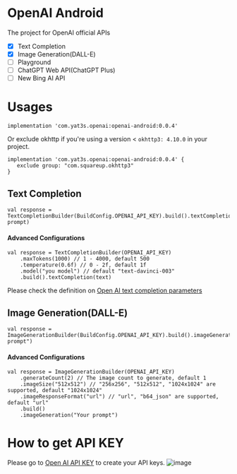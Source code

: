 # OpenAI Android
The project for OpenAI official APIs
- [x] Text Completion
- [x] Image Generation(DALL-E)
- [ ] Playground
- [ ] ChatGPT Web API(ChatGPT Plus)
- [ ] New Bing AI API

# Usages
```
implementation 'com.yat3s.openai:openai-android:0.0.4'
```

Or exclude okhttp if you're using a version < `okhttp3: 4.10.0` in your project.
```
implementation 'com.yat3s.openai:openai-android:0.0.4' {
   exclude group: "com.squareup.okhttp3"
}
```

## Text Completion
```
val response = TextCompletionBuilder(BuildConfig.OPENAI_API_KEY).build().textCompletion("Your prompt)
```

#### Advanced Configurations
```
val response = TextCompletionBuilder(OPENAI_API_KEY)
    .maxTokens(1000) // 1 - 4000, default 500
    .temperature(0.6f) // 0 - 2f, default 1f
    .model("you model") // default "text-davinci-003"
    .build().textCompletion(text)
```

Please check the definition on [Open AI text completion parameters](https://platform.openai.com/docs/api-reference/completions/create)

## Image Generation(DALL-E)
```
val response = ImageGenerationBuilder(BuildConfig.OPENAI_API_KEY).build().imageGeneration("Your prompt")
```
#### Advanced Configurations
```
val response = ImageGenerationBuilder(OPENAI_API_KEY)
    .generateCount(2) // The image count to generate, default 1
    .imageSize("512x512") // "256x256", "512x512", "1024x1024" are supported, default "1024x1024"
    .imageResponseFormat("url") // "url", "b64_json" are supported, default "url"
    .build()
    .imageGeneration("Your prompt")
```


# How to get API KEY
Please go to [Open AI API KEY](https://platform.openai.com/account/api-keys) to create your API keys.
![image](https://user-images.githubusercontent.com/14801837/218364643-bc5990e1-5122-49a9-a7dc-38c860a0c0a9.png)


